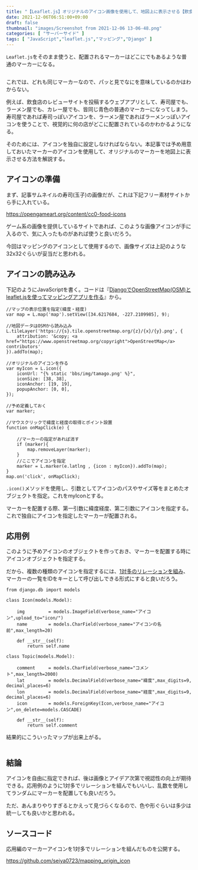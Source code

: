 ```yaml
---
title: "【Leaflet.js】オリジナルのアイコン画像を使用して、地図上に表示させる【飲食店のマッピングであれば食べ物の画像を使って視認性UP】"
date: 2021-12-06T06:51:00+09:00
draft: false
thumbnail: "images/Screenshot from 2021-12-06 13-06-48.png"
categories: [ "サーバーサイド" ]
tags: [ "JavaScript","leaflet.js","マッピング","Django" ]
---
```


`Leaflet.js`をそのまま使うと、配置されるマーカーはどこにでもあるような普通のマーカーになる。

<div class="img-center"><img src="/images/Screenshot from 2021-12-06 13-08-51.png" alt=""></div>

これでは、どれも同じマーカーなので、パッと見でなにを意味しているのかはわからない。

例えば、飲食店のレビューサイトを投稿するウェブアプリとして、寿司屋でも、ラーメン屋でも、カレー屋でも、皆同じ青色の普通のマーカーになってしまう。寿司屋であれば寿司っぽいアイコンを、ラーメン屋であればラーメンっぽいアイコンを使うことで、視覚的に何の店がどこに配置されているのかわかるようになる。

そのためには、アイコンを独自に設定しなければならない。本記事では予め用意しておいたマーカーのアイコンを使用して、オリジナルのマーカーを地図上に表示させる方法を解説する。


## アイコンの準備

まず、記事サムネイルの寿司(玉子)の画像だが、これは下記フリー素材サイトから手に入れている。

https://opengameart.org/content/cc0-food-icons

ゲーム系の画像を提供しているサイトであれば、このような画像アイコンが手に入るので、気に入ったものがあれば使うと良いだろう。

今回はマッピングのアイコンとして使用するので、画像サイズは上記のような32x32ぐらいが妥当だと思われる。

## アイコンの読み込み

下記のようにJavaScriptを書く。コードは『[DjangoでOpenStreetMap(OSM)とleaflet.jsを使ってマッピングアプリを作る](/post/django-osm-leaflet-mapping/)』から。

    //マップの表示位置を指定(緯度・経度)
    var map = L.map('map').setView([34.6217684, -227.2109985], 9);

    //地図データはOSMから読み込み
    L.tileLayer('https://{s}.tile.openstreetmap.org/{z}/{x}/{y}.png', {
        attribution: '&copy; <a href="https://www.openstreetmap.org/copyright">OpenStreetMap</a> contributors'
    }).addTo(map);

    //オリジナルのアイコンを作る
    var myIcon = L.icon({
        iconUrl: "{% static 'bbs/img/tamago.png' %}",
        iconSize: [38, 38],
        iconAnchor: [19, 19],
        popupAnchor: [0, 0],
    });

    //予め定義しておく
    var marker;

    //マウスクリックで緯度と経度の取得とポイント設置
    function onMapClick(e) {

        //マーカーの指定があれば消す
        if (marker){
            map.removeLayer(marker);
        }
        //ここでアイコンを指定
        marker = L.marker(e.latlng , {icon : myIcon}).addTo(map);
    }
    map.on('click', onMapClick);

`.icon()`メソッドを使用し、引数としてアイコンのパスやサイズ等をまとめたオブジェクトを指定。これをmyIconとする。

マーカーを配置する際、第一引数に緯度経度、第二引数にアイコンを指定する。これで独自にアイコンを指定したマーカーが配置される。


## 応用例

このように予めアイコンのオブジェクトを作っておき、マーカーを配置する時にアイコンオブジェクトを指定する。

だから、複数の種類のアイコンを指定するには、[1対多のリレーションを組み](/post/django-models-foreignkey/)、マーカーの一覧をIDをキーとして呼び出しできる形式にすると良いだろう。


    from django.db import models
    
    class Icon(models.Model):
    
        img         = models.ImageField(verbose_name="アイコン",upload_to="icon/")
        name        = models.CharField(verbose_name="アイコンの名前",max_length=20)
    
        def __str__(self):
            return self.name
    
    class Topic(models.Model):
    
        comment     = models.CharField(verbose_name="コメント",max_length=2000)
        lat         = models.DecimalField(verbose_name="緯度",max_digits=9, decimal_places=6)
        lon         = models.DecimalField(verbose_name="経度",max_digits=9, decimal_places=6)
        icon        = models.ForeignKey(Icon,verbose_name="アイコン",on_delete=models.CASCADE)
    
        def __str__(self):
            return self.comment
    

結果的にこういったマップが出来上がる。

<div class="img-center"><img src="/images/Screenshot from 2021-12-06 14-04-55.png" alt=""></div>

## 結論

アイコンを自由に指定できれば、後は画像とアイデア次第で視認性の向上が期待できる。応用例のように1対多でリレーションを組んでもいいし、乱数を使用してランダムにマーカーを配置しても良いだろう。

ただ、あんまりやりすぎるとかえって見づらくなるので、色や形ぐらいは多少は統一しても良いかと思われる。


## ソースコード

応用編のマーカーアイコンを1対多でリレーションを組んだものを公開する。

https://github.com/seiya0723/mapping_origin_icon

